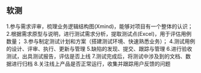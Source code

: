 ## 软测

1.参与需求评审，梳理业务逻辑结构图(Xmind)，能够对项目有一个整体的认识；
2.根据需求原型与说明，进行测试需求分析，提取测试点(Excel)，用于评估用例数量；
3.参与制定测试计划和方案（搭建测试环境、快速熟悉业务）；
4.测试用例的设计、评审、执行、更新与管理
5.缺陷的发现、提交、跟踪与管理
6.进行验收测试，出具测试报告，评估是否上线
7.测试完成后，将测试中涉及到的文档、数据进行归档
8.关注线上产品是否正常运行，收集并跟踪用户反馈的问题
   


  
